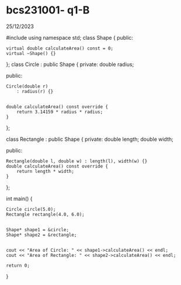 # bcs231001- q1-B
25/12/2023

#include <iostream>
using namespace std;
class Shape {
public:
    
    virtual double calculateArea() const = 0;
    virtual ~Shape() {}
};
class Circle : public Shape {
private:
    double radius;

public:
    
    Circle(double r)
        : radius(r) {}

    
    double calculateArea() const override {
        return 3.14159 * radius * radius;
    }
};


class Rectangle : public Shape {
private:
    double length;
    double width;

public:

    Rectangle(double l, double w) : length(l), width(w) {}
    double calculateArea() const override {
        return length * width;
    }
};

int main() {
    
    Circle circle(5.0);
    Rectangle rectangle(4.0, 6.0);

    
    Shape* shape1 = &circle;
    Shape* shape2 = &rectangle;

    
    cout << "Area of Circle: " << shape1->calculateArea() << endl;
    cout << "Area of Rectangle: " << shape2->calculateArea() << endl;

    return 0;
}

